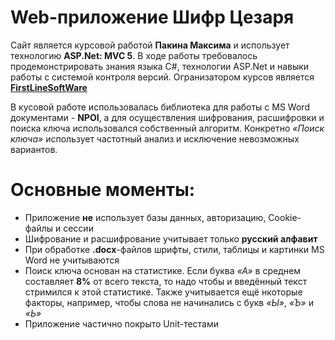 # Web-приложение Шифр Цезаря
Сайт является курсовой работой **Пакина Максима** и использует технологию **ASP.Net: MVC 5**. В ходе работы требовалось продемонстрировать знания языка C#, технологии ASP.Net и навыки работы с системой контроля версий. Огранизатором курсов является [**FirstLineSoftWare**](https://firstlinesoftware.ru "Перейти на сайт")

В кусовой работе использовалась библиотека для работы с MS Word документами - **NPOI**, а для осуществления шифрования, расшифровки и поиска ключа использовался собственный алгоритм. Конкретно *«Поиск ключа»* использует частотный анализ и исключение невозможных вариантов.

# Основные моменты:
- Приложение **не** использует базы данных, авторизацию, Cookie-файлы и сессии
- Шифрование и расшифрование учитывает только **русский алфавит**
- При обработке **.docx**-файлов шрифты, стили, таблицы и картинки MS Word не учитываются
- Поиск ключа основан на статистике. Если буква *«А»* в среднем составляет **8%** от всего текста, то надо чтобы и введённый текст стримился к этой статистике. Также учитывается ещё нкоторые факторы, например, чтобы слова не начинались с букв *«Ы»*, *«Ъ»* и *«Ь»*
- Приложение частично покрыто Unit-тестами

